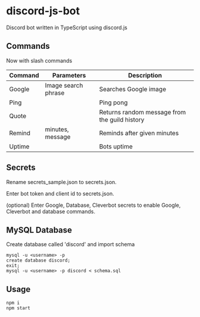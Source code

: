 # discord-js-bot

Discord bot written in TypeScript using discord.js

## Commands

Now with slash commands

| Command | Parameters          | Description                                   |
| ------- | ------------------- | --------------------------------------------- |
| Google  | Image search phrase | Searches Google image                         |
| Ping    |                     | Ping pong                                     |
| Quote   |                     | Returns random message from the guild history |
| Remind  | minutes, message    | Reminds after given minutes                   |
| Uptime  |                     | Bots uptime                                   |

## Secrets

Rename secrets_sample.json to secrets.json.

Enter bot token and client id to secrets.json.

(optional) Enter Google, Database, Cleverbot secrets to enable Google, Cleverbot and database commands.

## MySQL Database

Create database called 'discord' and import schema

```
mysql -u <username> -p
create database discord;
exit;
mysql -u <username> -p discord < schema.sql
```

## Usage

```
npm i
npm start
```
